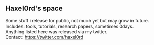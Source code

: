 ## Haxel0rd's space
Some stuff i release for public, not much yet but may grow in future.<br />
Includes: tools, tutorials, research papers, sometimes 0days.<br />
Anything listed here was released via my twitter.<br />
Contact: https://twitter.com/haxel0rd
